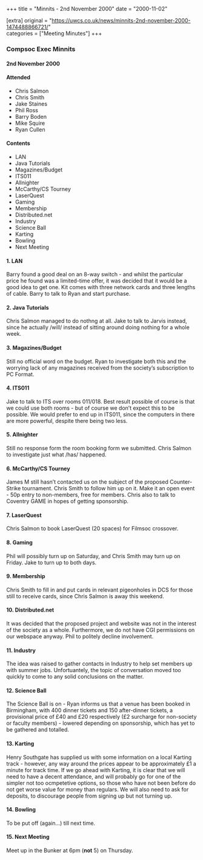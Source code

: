 +++
title = "Minnits - 2nd November 2000"
date = "2000-11-02"

[extra]
original = "https://uwcs.co.uk/news/minnits-2nd-november-2000-1474488866721/"    
categories = ["Meeting Minutes"]
+++

### Compsoc Exec Minnits

#### 2nd November 2000

#### Attended

  - Chris Salmon
  - Chris Smith
  - Jake Staines
  - Phil Ross
  - Barry Boden
  - Mike Squire
  - Ryan Cullen

#### Contents

  - LAN
  - Java Tutorials
  - Magazines/Budget
  - ITS011
  - Allnighter
  - McCarthy/CS Tourney
  - LaserQuest
  - Gaming
  - Membership
  - Distributed.net
  - Industry
  - Science Ball
  - Karting
  - Bowling
  - Next Meeting

#### 1\. LAN

Barry found a good deal on an 8-way switch - and whilst the particular price he found was a limited-time offer, it was decided that it would be a good idea to get one. Kit comes with three network cards and three lengths of cable. Barry to talk to Ryan and start purchase.

#### 2\. Java Tutorials

Chris Salmon managed to do nothng at all. Jake to talk to Jarvis instead, since he actually /will/ instead of sitting around doing nothing for a whole week.

#### 3\. Magazines/Budget

Still no official word on the budget. Ryan to investigate both this and the worrying lack of any magazines received from the society’s subscription to PC Format.

#### 4\. ITS011

Jake to talk to ITS over rooms 011/018. Best result possible of course is that we could use both rooms - but of course we don’t expect this to be possible. We would prefer to end up in ITS011, since the computers in there are more powerful, despite there being two less.

#### 5\. Allnighter

Still no response form the room booking form we submitted. Chris Salmon to investigate just what /has/ happened.

#### 6\. McCarthy/CS Tourney

James M still hasn’t contacted us on the subject of the proposed Counter-Strike tournament. Chris Smith to follow him up on it. Make it an open event - 50p entry to non-members, free for members. Chris also to talk to Coventry GAME in hopes of getting sponsorship.

#### 7\. LaserQuest

Chris Salmon to book LaserQuest (20 spaces) for Filmsoc crossover.

#### 8\. Gaming

Phil will possibly turn up on Saturday, and Chris Smith may turn up on Friday. Jake to turn up to both days.

#### 9\. Membership

Chris Smith to fill in and put cards in relevant pigeonholes in DCS for those still to receive cards, since Chris Salmon is away this weekend.

#### 10\. Distributed.net

It was decided that the proposed project and website was not in the interest of the society as a whole. Furthermore, we do not have CGI permissions on our webspace anyway. Phil to politely decline involvement.

#### 11\. Industry

The idea was raised to gather contacts in Industry to help set members up with summer jobs. Unfortuantely, the topic of conversation moved too quickly to come to any solid conclusions on the matter.

#### 12\. Science Ball

The Science Ball is on - Ryan informs us that a venue has been booked in Birmingham, with 400 dinner tickets and 150 after-dinner tickets, a provisional price of £40 and £20 respectively (£2 surcharge for non-society or faculty members) - lowered depending on sponsorship, which has yet to be gathered and totalled.

#### 13\. Karting

Henry Southgate has supplied us with some information on a local Karting track - however, any way around the prices appear to be approximately £1 a minute for track time. If we go ahead with Karting, it is clear that we will need to have a decent attendance, and will probably go for one of the simpler not too ocmpetetive options, so those who have not been before do not get worse value for money than regulars. We will also need to ask for deposits, to discourage people from signing up but not turning up.

#### 14\. Bowling

To be put off (again…) till next time.

#### 15\. Next Meeting

Meet up in the Bunker at 6pm (**not** 5) on Thursday.
